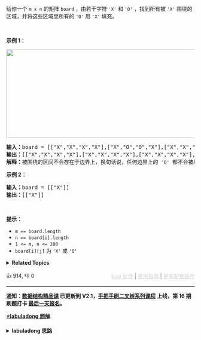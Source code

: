 给你一个 <code>m x n</code> 的矩阵 <code>board</code> ，由若干字符 <code>'X'</code> 和 <code>'O'</code> ，找到所有被 <code>'X'</code> 围绕的区域，并将这些区域里所有的 <code>'O'</code> 用 <code>'X'</code> 填充。

<div class="original__bRMd"> 
 <div> 
  <p>&nbsp;</p> 
 </div>
</div>

<p><strong>示例 1：</strong></p> 
<img alt="" src="https://assets.leetcode.com/uploads/2021/02/19/xogrid.jpg" style="width: 550px; height: 237px;" /> 
<pre>
<strong>输入：</strong>board = [["X","X","X","X"],["X","O","O","X"],["X","X","O","X"],["X","O","X","X"]]
<strong>输出：</strong>[["X","X","X","X"],["X","X","X","X"],["X","X","X","X"],["X","O","X","X"]]
<strong>解释：</strong>被围绕的区间不会存在于边界上，换句话说，任何边界上的&nbsp;<span><code>'O'</code></span>&nbsp;都不会被填充为&nbsp;<span><code>'X'</code></span>。 任何不在边界上，或不与边界上的&nbsp;<span><code>'O'</code></span>&nbsp;相连的&nbsp;<span><code>'O'</code></span>&nbsp;最终都会被填充为&nbsp;<span><code>'X'</code></span>。如果两个元素在水平或垂直方向相邻，则称它们是“相连”的。
</pre>

<p><strong>示例 2：</strong></p>

<pre>
<strong>输入：</strong>board = [["X"]]
<strong>输出：</strong>[["X"]]
</pre>

<p>&nbsp;</p>

<p><strong>提示：</strong></p>

<ul> 
 <li><code>m == board.length</code></li> 
 <li><code>n == board[i].length</code></li> 
 <li><code>1 &lt;= m, n &lt;= 200</code></li> 
 <li><code>board[i][j]</code> 为 <code>'X'</code> 或 <code>'O'</code></li> 
</ul>

<details><summary><strong>Related Topics</strong></summary>深度优先搜索 | 广度优先搜索 | 并查集 | 数组 | 矩阵</details><br>

<div>👍 914, 👎 0<span style='float: right;'><span style='color: gray;'><a href='https://github.com/labuladong/fucking-algorithm/discussions/939' target='_blank' style='color: lightgray;text-decoration: underline;'>bug 反馈</a> | <a href='https://mp.weixin.qq.com/s/NF8mmVyXVfC1ehdMOsO7Cw' target='_blank' style='color: lightgray;text-decoration: underline;'>使用指南</a> | <a href='https://labuladong.github.io/algo/images/others/%E5%85%A8%E5%AE%B6%E6%A1%B6.jpg' target='_blank' style='color: lightgray;text-decoration: underline;'>更多配套插件</a></span></span></div>

<div id="labuladong"><hr>

**通知：[数据结构精品课](https://aep.h5.xeknow.com/s/1XJHEO) 已更新到 V2.1，[手把手刷二叉树系列课程](https://aep.xet.tech/s/3YGcq3) 上线，第 16 期刷题打卡 [最后一天报名](https://aep.xet.tech/s/46nofd)。**



<p><strong><a href="https://labuladong.github.io/article?qno=130" target="_blank">⭐️labuladong 题解</a></strong></p>
<details><summary><strong>labuladong 思路</strong></summary>

## 基本思路

PS：这道题在[《算法小抄》](https://mp.weixin.qq.com/s/tUSovvogbR9StkPWb75fUw) 的第 396 页。

这题和 [1254. 统计封闭岛屿的数目](/problems/number-of-closed-islands) 几乎完全一样，常规做法就是 DFS，那我们这里就讲一个另类的解法，看看并查集算法如何解决这道题。

我们可以把所有靠边的 `O` 和一个虚拟节点 `dummy` 进行连通：

![](https://labuladong.gitee.io/pictures/unionfind应用/3.jpg)

然后再遍历整个 `board`，那些和 `dummy` 不连通的 `O` 就是被围绕的区域，需要被替换。

**详细题解：[并查集（Union-Find）算法](https://labuladong.github.io/article/fname.html?fname=UnionFind算法详解)**

**标签：[DFS 算法](https://mp.weixin.qq.com/mp/appmsgalbum?__biz=MzAxODQxMDM0Mw==&action=getalbum&album_id=2122002916411604996)，并查集算法**

## 解法代码

```java
class Solution {
    public void solve(char[][] board) {
        if (board.length == 0) return;

        int m = board.length;
        int n = board[0].length;
        // 给 dummy 留一个额外位置
        UF uf = new UF(m * n + 1);
        int dummy = m * n;
        // 将首列和末列的 O 与 dummy 连通
        for (int i = 0; i < m; i++) {
            if (board[i][0] == 'O')
                uf.union(i * n, dummy);
            if (board[i][n - 1] == 'O')
                uf.union(i * n + n - 1, dummy);
        }
        // 将首行和末行的 O 与 dummy 连通
        for (int j = 0; j < n; j++) {/**<extend up -150>

![](https://labuladong.gitee.io/pictures/unionfind应用/3.jpg)
*/
            if (board[0][j] == 'O')
                uf.union(j, dummy);
            if (board[m - 1][j] == 'O')
                uf.union(n * (m - 1) + j, dummy);
        }
        // 方向数组 d 是上下左右搜索的常用手法
        int[][] d = new int[][]{{1, 0}, {0, 1}, {0, -1}, {-1, 0}};
        for (int i = 1; i < m - 1; i++)
            for (int j = 1; j < n - 1; j++)
                if (board[i][j] == 'O')
                    // 将此 O 与上下左右的 O 连通
                    for (int k = 0; k < 4; k++) {
                        int x = i + d[k][0];
                        int y = j + d[k][1];
                        if (board[x][y] == 'O')
                            uf.union(x * n + y, i * n + j);
                    }
        // 所有不和 dummy 连通的 O，都要被替换
        for (int i = 1; i < m - 1; i++)
            for (int j = 1; j < n - 1; j++)
                if (!uf.connected(dummy, i * n + j))
                    board[i][j] = 'X';
    }
}

class UF {
    // 记录连通分量个数
    private int count;
    // 存储若干棵树
    private int[] parent;
    // 记录树的“重量”
    private int[] size;

    public UF(int n) {
        this.count = n;
        parent = new int[n];
        size = new int[n];
        for (int i = 0; i < n; i++) {
            parent[i] = i;
            size[i] = 1;
        }
    }

    /* 将 p 和 q 连通 */
    public void union(int p, int q) {
        int rootP = find(p);
        int rootQ = find(q);
        if (rootP == rootQ)
            return;

        // 小树接到大树下面，较平衡
        if (size[rootP] > size[rootQ]) {
            parent[rootQ] = rootP;
            size[rootP] += size[rootQ];
        } else {
            parent[rootP] = rootQ;
            size[rootQ] += size[rootP];
        }
        count--;
    }

    /* 判断 p 和 q 是否互相连通 */
    public boolean connected(int p, int q) {
        int rootP = find(p);
        int rootQ = find(q);
        // 处于同一棵树上的节点，相互连通
        return rootP == rootQ;
    }

    /* 返回节点 x 的根节点 */
    private int find(int x) {
        while (parent[x] != x) {
            // 进行路径压缩
            parent[x] = parent[parent[x]];
            x = parent[x];
        }
        return x;
    }

    public int count() {
        return count;
    }
}
```

**类似题目**：
  - [323. 无向图中连通分量的数目 🟠](/problems/number-of-connected-components-in-an-undirected-graph)
  - [990. 等式方程的可满足性 🟠](/problems/satisfiability-of-equality-equations)

</details>
</div>



